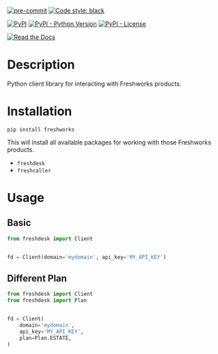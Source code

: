 [![pre-commit](https://img.shields.io/badge/pre--commit-enabled-brightgreen?logo=pre-commit&logoColor=white)](https://github.com/pre-commit/pre-commit)
[![Code style: black](https://img.shields.io/badge/code%20style-black-000000.svg)](https://github.com/psf/black)

[![PyPI](https://img.shields.io/pypi/v/freshworks?color=darkred)](https://pypi.org/project/freshworks/)
[![PyPI - Python Version](https://img.shields.io/pypi/pyversions/freshworks?label=Python%20Version&logo=python&logoColor=yellow)](https://pypi.org/project/freshworks/)
[![PyPI - License](https://img.shields.io/pypi/l/freshworks?color=green)](https://github.com/AceofSpades5757/freshworks/blob/main/LICENSE)

<!--[![Tests](https://github.com/AceofSpades5757/freshworks/actions/workflows/test.yml/badge.svg)](https://github.com/AceofSpades5757/freshworks/actions/workflows/test.yml)-->

[![Read the Docs](https://img.shields.io/readthedocs/freshworks)](https://freshworks.readthedocs.io/en/latest/)

# Description

Python client library for interacting with Freshworks products.

# Installation

`pip install freshworks`

This will install all available packages for working with those Freshworks products.

- `freshdesk`
- `freshcaller`

# Usage

## Basic

```python
from freshdesk import Client


fd = Client(domain='mydomain', api_key='MY_API_KEY')
```

## Different Plan

```python
from freshdesk import Client
from freshdesk import Plan


fd = Client(
    domain='mydomain',
    api_key='MY_API_KEY',
    plan=Plan.ESTATE,
)
```
